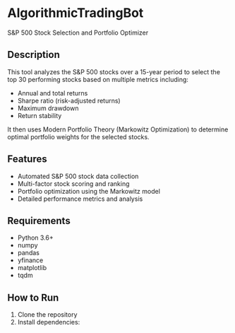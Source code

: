 # AlgorithmicTradingBot
S&P 500 Stock Selection and Portfolio Optimizer

## Description
This tool analyzes the S&P 500 stocks over a 15-year period to select the top 30 performing stocks based on multiple metrics including:
- Annual and total returns
- Sharpe ratio (risk-adjusted returns)
- Maximum drawdown
- Return stability

It then uses Modern Portfolio Theory (Markowitz Optimization) to determine optimal portfolio weights for the selected stocks.

## Features
- Automated S&P 500 stock data collection
- Multi-factor stock scoring and ranking
- Portfolio optimization using the Markowitz model
- Detailed performance metrics and analysis

## Requirements
- Python 3.6+
- numpy
- pandas 
- yfinance
- matplotlib
- tqdm

## How to Run

1. Clone the repository
2. Install dependencies:
